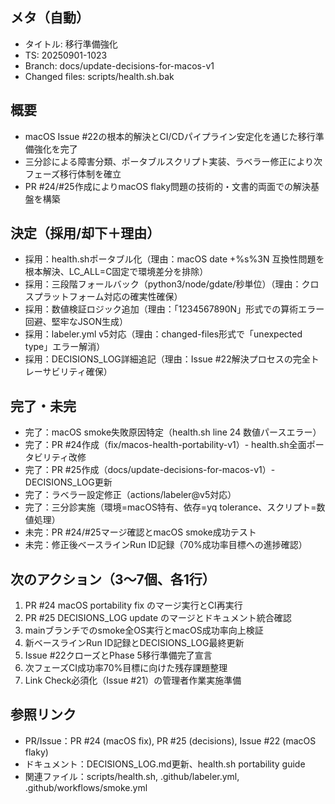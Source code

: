 ## メタ（自動）
- タイトル: 移行準備強化
- TS: 20250901-1023
- Branch: docs/update-decisions-for-macos-v1
- Changed files: scripts/health.sh.bak

## 概要
- macOS Issue #22の根本的解決とCI/CDパイプライン安定化を通じた移行準備強化を完了
- 三分診による障害分類、ポータブルスクリプト実装、ラベラー修正により次フェーズ移行体制を確立
- PR #24/#25作成によりmacOS flaky問題の技術的・文書的両面での解決基盤を構築

## 決定（採用/却下＋理由）
- 採用：health.shポータブル化（理由：macOS date +%s%3N 互換性問題を根本解決、LC_ALL=C固定で環境差分を排除）
- 採用：三段階フォールバック（python3/node/gdate/秒単位）（理由：クロスプラットフォーム対応の確実性確保）
- 採用：数値検証ロジック追加（理由：「1234567890N」形式での算術エラー回避、堅牢なJSON生成）
- 採用：labeler.yml v5対応（理由：changed-files形式で「unexpected type」エラー解消）
- 採用：DECISIONS_LOG詳細追記（理由：Issue #22解決プロセスの完全トレーサビリティ確保）

## 完了・未完
- 完了：macOS smoke失敗原因特定（health.sh line 24 数値パースエラー）
- 完了：PR #24作成（fix/macos-health-portability-v1）- health.sh全面ポータビリティ改修
- 完了：PR #25作成（docs/update-decisions-for-macos-v1）- DECISIONS_LOG更新
- 完了：ラベラー設定修正（actions/labeler@v5対応）
- 完了：三分診実施（環境=macOS特有、依存=yq tolerance、スクリプト=数値処理）
- 未完：PR #24/#25マージ確認とmacOS smoke成功テスト
- 未完：修正後ベースラインRun ID記録（70%成功率目標への進捗確認）

## 次のアクション（3〜7個、各1行）
1. PR #24 macOS portability fix のマージ実行とCI再実行
2. PR #25 DECISIONS_LOG update のマージとドキュメント統合確認
3. mainブランチでのsmoke全OS実行とmacOS成功率向上検証
4. 新ベースラインRun ID記録とDECISIONS_LOG最終更新
5. Issue #22クローズとPhase 5移行準備完了宣言
6. 次フェーズCI成功率70%目標に向けた残存課題整理
7. Link Check必須化（Issue #21）の管理者作業実施準備

## 参照リンク
- PR/Issue：PR #24 (macOS fix), PR #25 (decisions), Issue #22 (macOS flaky)
- ドキュメント：DECISIONS_LOG.md更新、health.sh portability guide
- 関連ファイル：scripts/health.sh, .github/labeler.yml, .github/workflows/smoke.yml